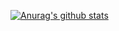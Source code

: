 [![Anurag's github stats](https://github-readme-stats.vercel.app/api?username=panupongjkn)](https://github.com/anuraghazra/github-readme-stats)
